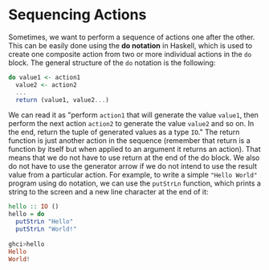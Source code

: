# Sequencing Actions

Sometimes, we want to perform a sequence of actions one after the other. This can be easily done using the **do notation** in Haskell, which is used to create one composite action from two or more individual actions in the `do` block. The general structure of the `do` notation is the following:

```haskell
do value1 <- action1
  value2 <- action2
  ...
  return (value1, value2...)
```

We can read it as "perform `action1` that will generate the value `value1`, then perform the next action `action2` to generate the value `value2` and so on. In the end, return the tuple of generated values as a type `IO`." The return function is just another action in the sequence \(remember that return is a function by itself but when applied to an argument it returns an action\). That means that we do not have to use return at the end of the do block. We also do not have to use the generator arrow if we do not intend to use the result value from a particular action. For example, to write a simple `"Hello World"` program using do notation, we can use the `putStrLn` function, which prints a string to the screen and a new line character at the end of it:

```haskell
hello :: IO ()
hello = do
  putStrLn "Hello"
  putStrLn "World!"
  
ghci>hello
Hello
World!
```

